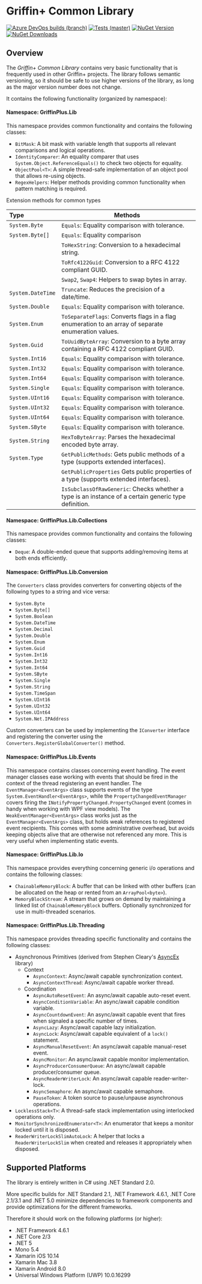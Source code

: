 # Griffin+ Common Library

[![Azure DevOps builds (branch)](https://img.shields.io/azure-devops/build/griffinplus/2f589a5e-e2ab-4c08-bee5-5356db2b2aeb/27/master?label=Build)](https://dev.azure.com/griffinplus/DotNET%20Libraries/_build/latest?definitionId=27&branchName=master)
[![Tests (master)](https://img.shields.io/azure-devops/tests/griffinplus/DotNET%20Libraries/27/master?label=Tests)](https://dev.azure.com/griffinplus/DotNET%20Libraries/_build/latest?definitionId=27&branchName=master)
[![NuGet Version](https://img.shields.io/nuget/v/GriffinPlus.Lib.Common.svg?label=NuGet%20Version)](https://www.nuget.org/packages/GriffinPlus.Lib.Common)
[![NuGet Downloads](https://img.shields.io/nuget/dt/GriffinPlus.Lib.Common.svg?label=NuGet%20Downloads)](https://www.nuget.org/packages/GriffinPlus.Lib.Common)

## Overview

The *Griffin+ Common Library* contains very basic functionality that is frequently used in other Griffin+ projects.
The library follows semantic versioning, so it should be safe to use higher versions of the library, as long as the major version number does not change.

It contains the following functionality (organized by namespace):

#### Namespace: GriffinPlus.Lib

This namespace provides common functionality and contains the following classes:

- `BitMask`: A bit mask with variable length that supports all relevant comparisons and logical operations.
- `IdentityComparer`: An equality comparer that uses `System.Object.ReferenceEquals()` to check two objects for equality.
- `ObjectPool<T>`: A simple thread-safe implementation of an object pool that allows re-using objects.
- `RegexHelpers`: Helper methods providing common functionality when pattern matching is required.

Extension methods for common types

| Type              | Methods
| :---------------- | ----------------------------------------------------------------------------------------------------------- |
| `System.Byte`     | `Equals`: Equality comparison with tolerance.
| `System.Byte[]`   | `Equals`: Equality comparison
|                   | `ToHexString`: Conversion to a hexadecimal string.
|                   | `ToRfc4122Guid`: Conversion to a RFC 4122 compliant GUID.
|                   | `Swap2`, `Swap4`: Helpers to swap bytes in array.
| `System.DateTime` | `Truncate`: Reduces the precision of a date/time.
| `System.Double`   | `Equals`: Equality comparison with tolerance.
| `System.Enum`     | `ToSeparateFlags`: Converts flags in a flag enumeration to an array of separate enumeration values.
| `System.Guid`     | `ToUuidByteArray`: Conversion to a byte array containing a RFC 4122 compliant GUID.
| `System.Int16`    | `Equals`: Equality comparison with tolerance.
| `System.Int32`    | `Equals`: Equality comparison with tolerance.
| `System.Int64`    | `Equals`: Equality comparison with tolerance.
| `System.Single`   | `Equals`: Equality comparison with tolerance.
| `System.UInt16`   | `Equals`: Equality comparison with tolerance.
| `System.UInt32`   | `Equals`: Equality comparison with tolerance.
| `System.UInt64`   | `Equals`: Equality comparison with tolerance.
| `System.SByte`    | `Equals`: Equality comparison with tolerance.
| `System.String`   | `HexToByteArray`: Parses the hexadecimal encoded byte array. 
| `System.Type`     | `GetPublicMethods`: Gets public methods of a type (supports extended interfaces).
|                   | `GetPublicProperties` Gets public properties of a type (supports extended interfaces).
|                   | `IsSubclassOfRawGeneric`: Checks whether a type is an instance of a certain generic type definition.

#### Namespace: GriffinPlus.Lib.Collections

This namespace provides common functionality and contains the following classes:

- `Deque`: A double-ended queue that supports adding/removing items at both ends efficiently.

#### Namespace: GriffinPlus.Lib.Conversion

The `Converters` class provides converters for converting objects of the following types to a string and vice versa:

- `System.Byte`
- `System.Byte[]`
- `System.Boolean`
- `System.DateTime`
- `System.Decimal`
- `System.Double`
- `System.Enum`
- `System.Guid`
- `System.Int16`
- `System.Int32`
- `System.Int64`
- `System.SByte`
- `System.Single`
- `System.String`
- `System.TimeSpan`
- `System.UInt16`
- `System.UInt32`
- `System.UInt64`
- `System.Net.IPAddress`

Custom converters can be used by implementing the `IConverter` interface and registering the converter using the `Converters.RegisterGlobalConverter()` method.

#### Namespace: GriffinPlus.Lib.Events

This namespace contains classes concerning event handling. The event manager classes ease working with events that should be fired in the context of the thread registering an event handler. The `EventManager<EventArgs>` class supports events of the type `System.EventHandler<EventArgs>`, while the `PropertyChangedEventManager` covers firing the `INotifyPropertyChanged.PropertyChanged` event (comes in handy when working with WPF view models). The `WeakEventManager<EventArgs>` class works just as the `EventManager<EventArgs>` class, but holds weak references to registered event recipients. This comes with some administrative overhead, but avoids keeping objects alive that are otherwise not referenced any more. This is very useful when implementing static events.

#### Namespace: GriffinPlus.Lib.Io

This namespace provides everything concerning generic i/o operations and contains the following classes:

- `ChainableMemoryBlock`: A buffer that can be linked with other buffers (can be allocated on the heap or rented from an `ArrayPool<byte>`).
- `MemoryBlockStream`: A stream that grows on demand by maintaining a linked list of `ChainableMemoryBlock` buffers. Optionally synchronized for use in multi-threaded scenarios.

#### Namespace: GriffinPlus.Lib.Threading

This namespace provides threading specific functionality and contains the following classes:

- Asynchronous Primitives (derived from Stephen Cleary's [AsyncEx](https://github.com/stephencleary/AsyncEx) library)
  - Context
    - `AsyncContext`: Async/await capable synchronization context.
    - `AsyncContextThread`: Async/await capable worker thread.
  - Coordination
    - `AsyncAutoResetEvent`: An async/await capable auto-reset event.
    - `AsyncConditionVariable`: An async/await capable condition variable.
    - `AsyncCountdownEvent`: An async/await capable event that fires when signaled a specific number of times.
    - `AsyncLazy`: Async/await capable lazy initialization.
    - `AsyncLock`: Async/await capable equivalent of a `lock()` statement.
    - `AsyncManualResetEvent`: An async/await capable manual-reset event.
    - `AsyncMonitor`: An async/await capable monitor implementation.
    - `AsyncProducerConsumerQueue`: An async/await capable producer/consumer queue.
    - `AsyncReaderWriterLock`: An async/await capable reader-writer-lock.
    - `AsyncSemaphore`: An async/await capable semaphore.
    - `PauseToken`: A token source to pause/unpause asynchronous operations.
- `LocklessStack<T>`: A thread-safe stack implementation using interlocked operations only.
- `MonitorSynchronizedEnumerator<T>`: An enumerator that keeps a monitor locked until it is disposed.
- `ReaderWriterLockSlimAutoLock`: A helper that locks a `ReaderWriterLockSlim` when created and releases it appropriately when disposed.

## Supported Platforms

The library is entirely written in C# using .NET Standard 2.0.

More specific builds for .NET Standard 2.1, .NET Framework 4.6.1, .NET Core 2.1/3.1 and .NET 5.0 minimize dependencies to framework
components and provide optimizations for the different frameworks.

Therefore it should work on the following platforms (or higher):
- .NET Framework 4.6.1
- .NET Core 2/3
- .NET 5
- Mono 5.4
- Xamarin iOS 10.14
- Xamarin Mac 3.8
- Xamarin Android 8.0
- Universal Windows Platform (UWP) 10.0.16299
